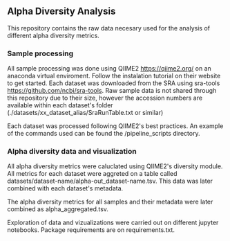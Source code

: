 ## Alpha Diversity Analysis

This repository contains the raw data necesary used for the analysis of different alpha diversity metrics.

### Sample processing

All sample processing was done using QIIME2 https://qiime2.org/ on an anaconda virtual enviroment. Follow the instalation tutorial on their website to get started.
Each dataset was downloaded from the SRA using sra-tools https://github.com/ncbi/sra-tools. Raw sample data is not shared through this repository due to their size, however the accession numbers are available within each dataset's folder (./datasets/xx_dataset_alias/SraRunTable.txt or similar)

Each dataset was processed following QIIME2's best practices. An example of the commands used can be found the /pipeline_scripts directory.

### Alpha diversity data and visualization

All alpha diversity metrics were caluclated using QIIME2's diversity module. All metrics for each dataset were aggreted on a table called datasets/dataset-name/alpha-out_dataset-name.tsv. This data was later combined with each dataset's metadata.

The alpha diversity metrics for all samples and their metadata were later combined as alpha_aggregated.tsv.

Exploration of data and vizualizations were carried out on different jupyter notebooks. Package requirements are on requirements.txt.
